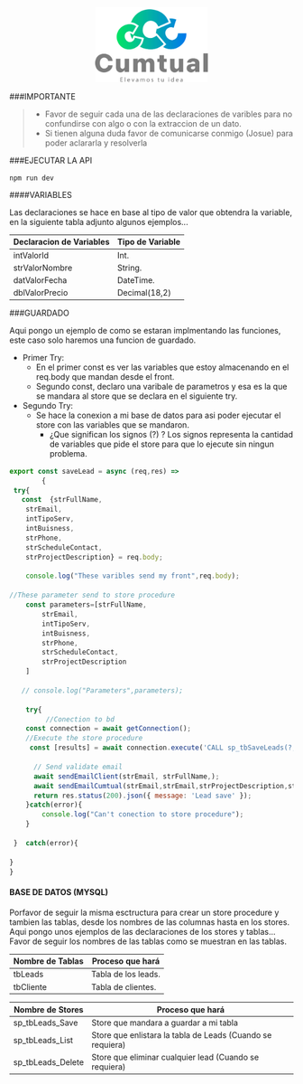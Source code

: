 <div align="center">
    <img src="/src/assets/img/logocumtual-23.webp" alt="Logo Cumtual" width="200" />
</div>

###IMPORTANTE
> - Favor de seguir cada una de las declaraciones de varibles para no confundirse con algo o con la extraccion de un dato.
> - Si tienen alguna duda favor de comunicarse conmigo (Josue) para poder aclararla y resolverla

###EJECUTAR LA API

	npm run dev


####VARIABLES

Las declaraciones se hace en base al tipo de valor que obtendra la variable, en la siguiente tabla adjunto algunos ejemplos...

Declaracion de Variables  | Tipo de Variable
------------- | -------------
 intValorId | Int.
strValorNombre  | String. 
datValorFecha  | DateTime. 
dblValorPrecio  | Decimal(18,2)




###GUARDADO

Aqui pongo un ejemplo de como se estaran implmentando las funciones, este caso solo haremos una funcion de guardado.
- Primer Try: 
	- En el primer const es ver las variables que estoy almacenando en el req.body que mandan desde el front.  
	- Segundo const, declaro una varibale de parametros y esa es la que se mandara al store que se declara en el siguiente try.
- Segundo Try:
	- Se hace la conexion a mi base de datos para asi poder ejecutar el store con las variables que se mandaron.
		- ¿Que significan los signos (?) ? Los signos representa la cantidad de  variables que pide el store para que lo ejecute sin ningun problema.

```javascript
export const saveLead = async (req,res) =>
		{ 
 try{
   const  {strFullName,
    strEmail,
    intTipoServ,
    intBuisness,
    strPhone,
    strScheduleContact,
    strProjectDescription} = req.body;

    console.log("These varibles send my front",req.body);

//These parameter send to store procedure
    const parameters=[strFullName,
        strEmail,
        intTipoServ,
        intBuisness,
        strPhone,
        strScheduleContact,
        strProjectDescription
    ]

   // console.log("Parameters",parameters);

    try{
         //Conection to bd
    const connection = await getConnection();
    //Execute the store procedure 
     const [results] = await connection.execute('CALL sp_tbSaveLeads(?, ?, ?, ?, ?, ?, ?)',parameters);

      // Send validate email
      await sendEmailClient(strEmail, strFullName,);
      await sendEmailCumtual(strEmail,strEmail,strProjectDescription,strPhone);
      return res.status(200).json({ message: 'Lead save' });
    }catch(error){
        console.log("Can't conection to store procedure");
    }
    
 }  catch(error){

} 
}
 ```

#### BASE DE DATOS (MYSQL)

Porfavor de seguir la misma esctructura para crear un store procedure y tambien las tablas, desde los nombres de las columnas hasta en los stores. Aqui pongo unos ejemplos de las declaraciones de los stores y tablas...
Favor de seguir los nombres de las tablas como se muestran en las tablas.

Nombre de Tablas  | Proceso que hará
------------- | ------------- |
 tbLeads | Tabla de los leads.
tbCliente  |   Tabla de clientes.

Nombre de Stores  | Proceso que hará
------------- | ------------- |
 sp_tbLeads_Save |  Store que mandara a guardar a mi tabla
sp_tbLeads_List  |  Store que enlistara la tabla de Leads (Cuando se requiera)
sp_tbLeads_Delete  | Store que eliminar cualquier lead (Cuando se requiera)


